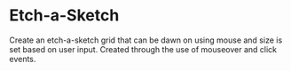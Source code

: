 # Etch-a-Sketch
Create an etch-a-sketch grid that can be dawn on using mouse and size is set based on user input. Created through the use of mouseover and click events.